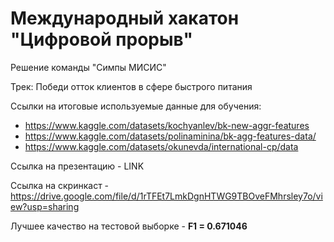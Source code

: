 # Международный хакатон "Цифровой прорыв"

Решение команды "Симпы МИСИС"

Трек: Победи отток клиентов в сфере быстрого питания

Ссылки на итоговые используемые данные для обучения:
- https://www.kaggle.com/datasets/kochyanlev/bk-new-aggr-features
- https://www.kaggle.com/datasets/polinaminina/bk-agg-features-data/
- https://www.kaggle.com/datasets/okunevda/international-cp/data

Ссылка на презентацию - LINK

Ссылка на скринкаст - https://drive.google.com/file/d/1rTFEt7LmkDgnHTWG9TBOveFMhrsley7o/view?usp=sharing

Лучшее качество на тестовой выборке - **F1 = 0.671046**
